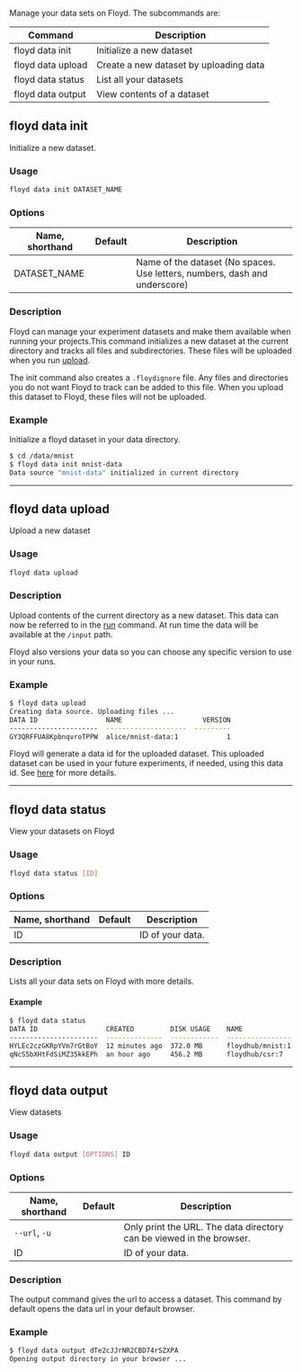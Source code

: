 
Manage your data sets on Floyd. The subcommands are:

| Command              | Description              |
| -------------------  | ------------------------ |
| floyd data init      | Initialize a new dataset |
| floyd data upload    | Create a new dataset by uploading data |
| floyd data status    | List all your datasets  |
| floyd data output    | View contents of a dataset |

## floyd data init 

Initialize a new dataset.

### Usage
```bash
floyd data init DATASET_NAME
```

### Options
| Name, shorthand | Default | Description |
| --------------- | ------- | ----------- |
| DATASET_NAME    |         | Name of the dataset (No spaces. Use letters, numbers, dash and underscore)    |

### Description
Floyd can manage your experiment datasets and make them available when running your projects.This command initializes a new 
dataset at the current directory and tracks all files and subdirectories. These files will be uploaded when you run [upload](#floyd-data-upload).

The init command also creates a `.floydignore` file. Any files and directories you do not want Floyd to track can be added 
to this file. When you upload this dataset to Floyd, these files will not be uploaded.

### Example
Initialize a floyd dataset in your data directory.
```bash
$ cd /data/mnist
$ floyd data init mnist-data
Data source "mnist-data" initialized in current directory
```

---------------------------------

## floyd data upload

Upload a new dataset

### Usage
```bash
floyd data upload
```

### Description
Upload contents of the current directory as a new dataset. This data can now be referred to in the [run](./run.md) command.
At run time the data will be available at the `/input` path.

Floyd also versions your data so you can choose any specific version to use in your runs.

### Example
```bash
$ floyd data upload
Creating data source. Uploading files ...
DATA ID                 NAME                    VERSION
----------------------  --------------------  ---------
GY3QRFFUA8KpbnqvroTPPW  alice/mnist-data:1            1
```
Floyd will generate a data id for the uploaded dataset. This uploaded dataset can be used in your future experiments, if needed,
using this data id. See [here](../home/using_datasets/#using-data-set-in-experiments) for more details.

---------------------------------

## floyd data status

View your datasets on Floyd

### Usage
```bash
floyd data status [ID]
```

### Options
| Name, shorthand | Default | Description |
| --------------- | ------- | ----------- |
| ID |      | ID of your data. |

### Description
Lists all your data sets on Floyd with more details.

#### Example
```bash
$ floyd data status
DATA ID                 CREATED         DISK USAGE    NAME                                        VERSION
----------------------  --------------  ------------  ----------------------------------------  ---------
HYLEc2czGKRpYVm7rGtBoY  12 minutes ago  372.0 MB      floydhub/mnist:1                                  1
qNcS5bXHtFdSiMZ35kkEPh  an hour ago     456.2 MB      floydhub/csr:7                					7
```

---------------------------------

## floyd data output

View datasets

### Usage
```bash
floyd data output [OPTIONS] ID
```

### Options
| Name, shorthand | Default | Description |
| --------------- | ------- | ----------- |
| `--url`, `-u` |      | Only print the URL. The data directory can be viewed in the browser. |
| ID |      | ID of your data. |

### Description
The output command gives the url to access a dataset. This command by default opens the data url in your default browser.

### Example
```bash
$ floyd data output dTe2cJJrNR2CBD74rSZXPA
Opening output directory in your browser ...
```
